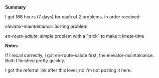 **Summary**

I got 168 hours (7 days) for each of 2 problems. In order received:

*elevator-maintainance*: Sorting problem

*en-route-salute*: simple problem with a "trick" to make it linear-time

**Notes**

If I recall correctly, I got en-route-salute first, the elevator-maintainance. Both I finished pretty quickly. 

I got the referral link after this level, no I'm not posting it here. 

